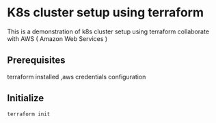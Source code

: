 # K8s cluster setup using terraform
This is a demonstration of k8s cluster setup using terraform collaborate with AWS ( Amazon Web Services )
## Prerequisites
terraform installed ,aws credentials configuration
## Initialize
```
terraform init
```
